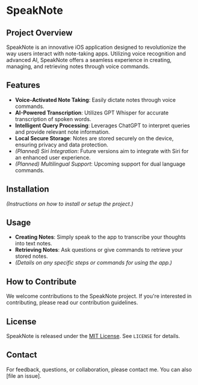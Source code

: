 # SpeakNote

## Project Overview
SpeakNote is an innovative iOS application designed to revolutionize the way users interact with note-taking apps. Utilizing voice recognition and advanced AI, SpeakNote offers a seamless experience in creating, managing, and retrieving notes through voice commands.

## Features
- **Voice-Activated Note Taking**: Easily dictate notes through voice commands.
- **AI-Powered Transcription**: Utilizes GPT Whisper for accurate transcription of spoken words.
- **Intelligent Query Processing**: Leverages ChatGPT to interpret queries and provide relevant note information.
- **Local Secure Storage**: Notes are stored securely on the device, ensuring privacy and data protection.
- _(Planned) Siri Integration_: Future versions aim to integrate with Siri for an enhanced user experience.
- _(Planned) Multilingual Support_: Upcoming support for dual language commands.

## Installation
_(Instructions on how to install or setup the project.)_

## Usage
- **Creating Notes**: Simply speak to the app to transcribe your thoughts into text notes.
- **Retrieving Notes**: Ask questions or give commands to retrieve your stored notes.
- _(Details on any specific steps or commands for using the app.)_

## How to Contribute
We welcome contributions to the SpeakNote project. If you're interested in contributing, please read our contribution guidelines.

## License
SpeakNote is released under the [MIT License](LICENSE). See `LICENSE` for details.

## Contact
For feedback, questions, or collaboration, please contact me. You can also [file an issue].
